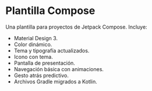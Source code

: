 # Plantilla Compose
Una plantilla para proyectos de Jetpack Compose. Incluye:

* Material Design 3.
* Color dinámico.
* Tema y tipografía actualizados.
* Icono con tema.
* Pantalla de presentación.
* Navegación básica con animaciones.
* Gesto atrás predictivo.
* Archivos Gradle migrados a Kotlin.
